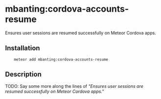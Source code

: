 # mbanting:cordova-accounts-resume

Ensures user sessions are resumed successfully on Meteor Cordova apps. 

## Installation

```
    meteor add mbanting:cordova-accounts-resume
```

## Description

TODO: Say some more along the lines of *"Ensures user sessions are resumed successfully on Meteor Cordova apps."*